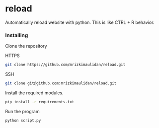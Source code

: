 # reload

Automatically reload website with python. This is like CTRL + R behavior.

### Installing

Clone the repository

HTTPS

```bash
git clone https://github.com/mrizkimaulidan/reload.git
```

SSH

```bash
git clone git@github.com:mrizkimaulidan/reload.git
```

Install the required modules.

```bash
pip install -r requirements.txt
```

Run the program

```bash
python script.py
```
